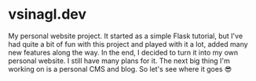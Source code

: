 # vsinagl.dev

My personal website project. It started as a simple Flask tutorial, but I've had quite a bit of fun with this project and played with it a lot, added many new features along the way. In the end, I decided to turn it into my own personal website.
I still have many plans for it. The next big thing I'm working on is a personal CMS and blog. So let's see where it goes 😎
